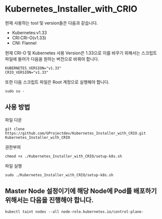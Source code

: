 # Kubernetes_Installer_with_CRIO
현재 사용하는 tool 및 version들은 다음과 같습니다.
- Kubernetes:v1.33
- CRI:CRI-O(v1.33)
- CNI: Flannel

현재 CRI-O 및 Kubernetes 사용 Version은 1.33으로 이를 바꾸기 위해서는 스크립트 파일에 들어가 다음을 원하는 버전으로 바꿔야 합니다.
```
KUBERNETES_VERSION="v1.33"
CRIO_VERSION="v1.33"
```
또한 다음 스크립트 파일은 Root 계정으로 실행해야 합니다.
```
sudo su -
``` 
## 사용 방법
파일 다운
```
git clone https://github.com/GProjectdev/Kubernetes_Installer_with_CRIO.git
Kubernetes_Installer_with_CRIO
```

권한부여
```
chmod +x ./Kubernetes_Installer_with_CRIO/setup-k8s.sh
```

파일 실행
```
sudo ./Kubernetes_Installer_with_CRIO/setup-k8s.sh
```

## Master Node 설정이기에 해당 Node에 Pod를 배포하기 위해서는 다음을 진행해야 합니다.
```
kubectl taint nodes --all node-role.kubernetes.io/control-plane-
```
